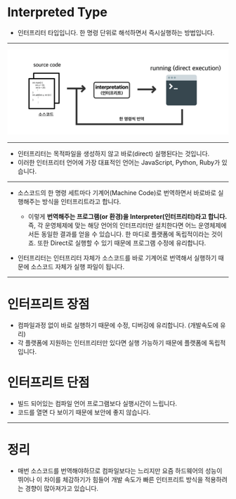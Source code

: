 # Interpreted Type

- 인터프리터 타입입니다. 한 명령 단위로 해석하면서 즉시실행하는 방법입니다.

<hr>

![Interpreted](../img/Interpreted.png)

<hr>

- 인터프리터는 목적파일을 생성하지 않고 바로(direct) 실행된다는 것입니다.
- 이러한 인터프리터 언어에 가장 대표적인 언어는 JavaScript, Python, Ruby가 있습니다.

<hr>

- 소스코드의 한 명령 세트마다 기계어(Machine Code)로 번역하면서 바로바로 실행해주는 방식을 인터프리트라고 합니다.
    - 이렇게 __번역해주는 프로그램(or 환경)을 Interpreter(인터프리터)라고 합니다.__ 즉, 각 운영체제에 맞는 해당 언어의 인터프리터만 설치한다면 어느 운영체제에서든 동일한 결과를 얻을 수 있습니다. 한 마디로 플랫폼에 독립적이라는 것이죠. 또한 Direct로 실행할 수 있기 때문에 프로그램 수정에 유리합니다.

- 인터프리터는 인터프리터 자체가 소스코드를 바로 기계어로 번역해서 실행하기 때문에 소스코드 자체가 실행 파일이 됩니다.

<hr>

# 인터프리트 장점

- 컴파일과정 없이 바로 실행하기 때문에 수정, 디버깅에 유리합니다. (개발속도에 유리)
- 각 플랫폼에 지원하는 인터프리터만 있다면 실행 가능하기 때문에 플랫폼에 독립적입니다.

# 인터프리트 단점

- 빌드 되어있는 컴파일 언어 프로그램보다 실행시간이 느립니다.
- 코드를 열면 다 보이기 때문에 보안에 좋지 않습니다.

<hr>

# 정리

- 매번 소스코드를 번역해야하므로 컴파일보다는 느리지만 요즘 하드웨어의 성능이 뛰어나 이 차이를 체감하기가 힘들어 개발 속도가 빠른 인터프리트 방식을 적용하려는 경향이 많아져가고 있습니다.